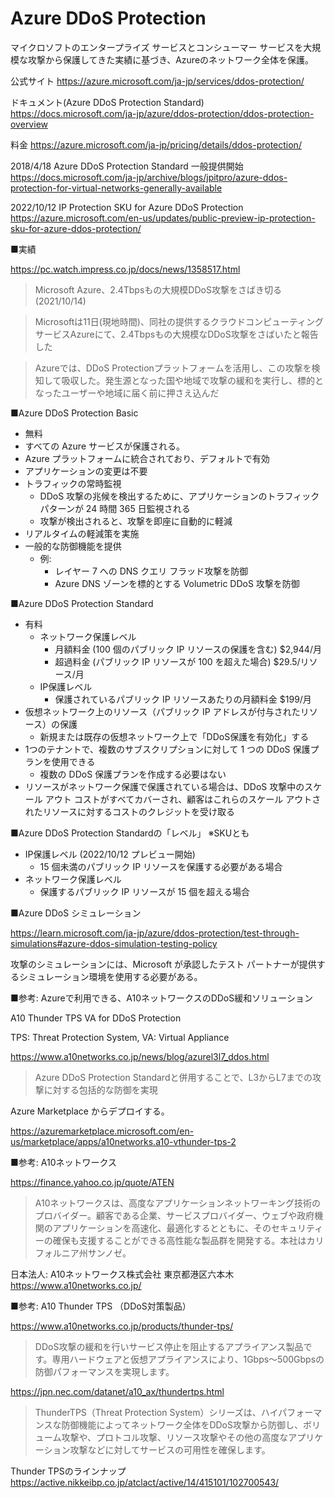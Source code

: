# Azure DDoS Protection

マイクロソフトのエンタープライズ サービスとコンシューマー サービスを大規模な攻撃から保護してきた実績に基づき、Azureのネットワーク全体を保護。

公式サイト
https://azure.microsoft.com/ja-jp/services/ddos-protection/

ドキュメント(Azure DDoS Protection Standard)
https://docs.microsoft.com/ja-jp/azure/ddos-protection/ddos-protection-overview

料金
https://azure.microsoft.com/ja-jp/pricing/details/ddos-protection/

2018/4/18 Azure DDoS Protection Standard 一般提供開始
https://docs.microsoft.com/ja-jp/archive/blogs/jpitpro/azure-ddos-protection-for-virtual-networks-generally-available

2022/10/12 IP Protection SKU for Azure DDoS Protection
https://azure.microsoft.com/en-us/updates/public-preview-ip-protection-sku-for-azure-ddos-protection/

■実績

https://pc.watch.impress.co.jp/docs/news/1358517.html

> Microsoft Azure、2.4Tbpsもの大規模DDoS攻撃をさばき切る(2021/10/14)

> Microsoftは11日(現地時間)、同社の提供するクラウドコンピューティングサービスAzureにて、2.4Tbpsもの大規模なDDoS攻撃をさばいたと報告した

> Azureでは、DDoS Protectionプラットフォームを活用し、この攻撃を検知して吸収した。発生源となった国や地域で攻撃の緩和を実行し、標的となったユーザーや地域に届く前に押さえ込んだ

■Azure DDoS Protection Basic

- 無料
- すべての Azure サービスが保護される。
- Azure プラットフォームに統合されており、デフォルトで有効
- アプリケーションの変更は不要
- トラフィックの常時監視
  - DDoS 攻撃の兆候を検出するために、アプリケーションのトラフィック パターンが 24 時間 365 日監視される
  - 攻撃が検出されると、攻撃を即座に自動的に軽減
- リアルタイムの軽減策を実施
- 一般的な防御機能を提供
  - 例:
    - レイヤー 7 への DNS クエリ フラッド攻撃を防御
    - Azure DNS ゾーンを標的とする Volumetric DDoS 攻撃を防御

■Azure DDoS Protection Standard

- 有料
  - ネットワーク保護レベル
    - 月額料金 (100 個のパブリック IP リソースの保護を含む)	$2,944/月
    - 超過料金 (パブリック IP リソースが 100 を超えた場合)	$29.5/リソース/月
  - IP保護レベル
    - 保護されているパブリック IP リソースあたりの月額料金	$199/月
- 仮想ネットワーク上のリソース（パブリック IP アドレスが付与されたリソース）の保護
  - 新規または既存の仮想ネットワーク上で「DDoS保護を有効化」する
- 1つのテナントで、複数のサブスクリプションに対して 1 つの DDoS 保護プランを使用できる
  - 複数の DDoS 保護プランを作成する必要はない
- リソースがネットワーク保護で保護されている場合は、DDoS 攻撃中のスケール アウト コストがすべてカバーされ、顧客はこれらのスケール アウトされたリソースに対するコストのクレジットを受け取る

■Azure DDoS Protection Standardの「レベル」 ※SKUとも

- IP保護レベル (2022/10/12 プレビュー開始)
  - 15 個未満のパブリック IP リソースを保護する必要がある場合
- ネットワーク保護レベル
  - 保護するパブリック IP リソースが 15 個を超える場合

■Azure DDoS シミュレーション

https://learn.microsoft.com/ja-jp/azure/ddos-protection/test-through-simulations#azure-ddos-simulation-testing-policy

攻撃のシミュレーションには、Microsoft が承認したテスト パートナーが提供するシミュレーション環境を使用する必要がある。

■参考: Azureで利用できる、A10ネットワークスのDDoS緩和ソリューション

A10 Thunder TPS VA for DDoS Protection

TPS: Threat Protection System, VA: Virtual Appliance

https://www.a10networks.co.jp/news/blog/azurel3l7_ddos.html

> Azure DDoS Protection Standardと併用することで、L3からL7までの攻撃に対する包括的な防御を実現

Azure Marketplace からデプロイする。

https://azuremarketplace.microsoft.com/en-us/marketplace/apps/a10networks.a10-vthunder-tps-2

■参考: A10ネットワークス

https://finance.yahoo.co.jp/quote/ATEN

> A10ネットワークスは、高度なアプリケーションネットワーキング技術のプロバイダー。顧客である企業、サービスプロバイダー、ウェブや政府機関のアプリケーションを高速化、最適化するとともに、そのセキュリティーの確保も支援することができる高性能な製品群を開発する。本社はカリフォルニア州サンノゼ。

日本法人: A10ネットワークス株式会社 東京都港区六本木
https://www.a10networks.co.jp/

■参考: A10 Thunder TPS （DDoS対策製品）

https://www.a10networks.co.jp/products/thunder-tps/

> DDoS攻撃の緩和を行いサービス停止を阻止するアプライアンス製品です。専用ハードウェアと仮想アプライアンスにより、1Gbps～500Gbpsの防御パフォーマンスを実現します。

https://jpn.nec.com/datanet/a10_ax/thundertps.html

> ThunderTPS（Threat Protection System）シリーズは、ハイパフォーマンスな防御機能によってネットワーク全体をDDoS攻撃から防御し、ボリューム攻撃や、プロトコル攻撃、リソース攻撃やその他の高度なアプリケーション攻撃などに対してサービスの可用性を確保します。

Thunder TPSのラインナップ
https://active.nikkeibp.co.jp/atclact/active/14/415101/102700543/


